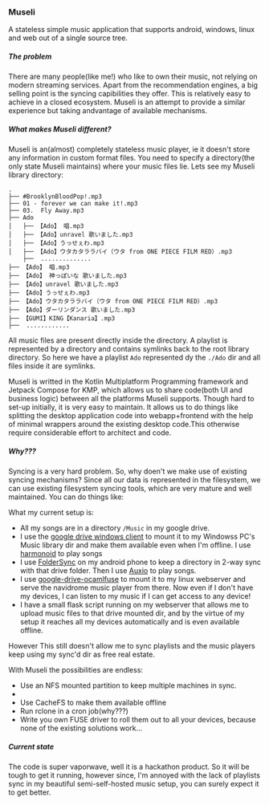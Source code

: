 ### Museli

A stateless simple music application that supports android, windows, linux and web out of a single source tree.

##### The problem

There are many people(like me!) who like to own their music, not relying on modern streaming services. Apart from the recommendation engines, a big selling point is the syncing capibilities they offer. This is relatively easy to achieve in a closed ecosystem. Museli is an attempt to provide a similar experience but taking andvantage of available mechanisms.

##### What makes Museli different?

Museli is an(almost) completely stateless music player, ie it doesn't store any information in custom format files. You need to specify a directory(the only state Museli maintains) where your music files lie. Lets see my Museli library directory:
```
.
├── #BrooklynBloodPop!.mp3
├── 01 - forever we can make it!.mp3
├── 03.  Fly Away.mp3
├── Ado
│   ├── 【Ado】 唱.mp3
│   ├── 【Ado】unravel 歌いました.mp3
│   ├── 【Ado】うっせぇわ.mp3
│   ├── 【Ado】ウタカタララバイ（ウタ from ONE PIECE FILM RED）.mp3
    ├──  ..............
├── 【Ado】 唱.mp3
├── 【Ado】 神っぽいな 歌いました.mp3
├── 【Ado】unravel 歌いました.mp3
├── 【Ado】うっせぇわ.mp3
├── 【Ado】ウタカタララバイ（ウタ from ONE PIECE FILM RED）.mp3
├── 【Ado】ダーリンダンス 歌いました.mp3
├── 【GUMI】KING【Kanaria】.mp3
├──  ............
```
All music files are present directly inside the directory. A playlist is represented by a directory and contains symlinks back to the root library directory. So here we have a playlist `Ado` represented dy the `./Ado` dir and all files inside it are symlinks.

Museli is writted in the Kotlin Multiplatform Programming framework and Jetpack Compose for KMP, which allows us to share code(both UI and business logic) between all the platforms Museli supports. Though hard to set-up initially, it is very easy to maintain. It allows us to do things like splitting the desktop application code into webapp+frontend with the help of minimal wrappers around the existing desktop code.This otherwise require considerable effort to architect and code.

##### Why???

Syncing is a very hard problem. So, why doen't we make use of existing syncing mechanisms? Since all our data is represented in the filesystem, we can use existing filesystem syncing tools, which are very mature and well maintained. You can do things like:

What my current setup is:
- All my songs are in a directory `/Music` in my google drive.
- I use the [google drive windows client](https://www.google.com/intl/en_in/drive/download/) to mount it to my Windowss PC's Music library dir and make them available even when I'm offline. I use [harmonoid](https://github.com/harmonoid/harmonoid) to play songs
- I use [FolderSync](https://foldersync.io/) on my android phone to keep a directory in 2-way sync with that drive folder. Then I use [Auxio](https://github.com/OxygenCobalt/Auxio) to play songs.
- I use [google-drive-ocamlfuse](https://github.com/astrada/google-drive-ocamlfuse) to mount it to my linux webserver and serve the navidrome music player from there. Now even if I don't have my devices, I can listen to my music if I can get access to any device!
- I have a small flask script running on my webserver that allows me to upload music files to that drive mounted dir, and by the virtue of my setup it reaches all my devices automatically and is even available offline.


However This still doesn't allow me to sync playlists and the music players keep using my sync'd dir as free real estate.


With Museli the possibilities are endless:
- Use an NFS mounted partition to keep multiple machines in sync.
- 
- Use CacheFS to make them available offline
- Run rclone in a cron job(why???)
- Write you own FUSE driver to roll them out to all your devices, because none of the existing solutions work...


##### Current state

The code is super vaporwave, well it is a hackathon product. So it will be tough to get it running, however since, I'm annoyed with the lack of playlists sync in my beautiful semi-self-hosted music setup, you can surely expect it to get better.

